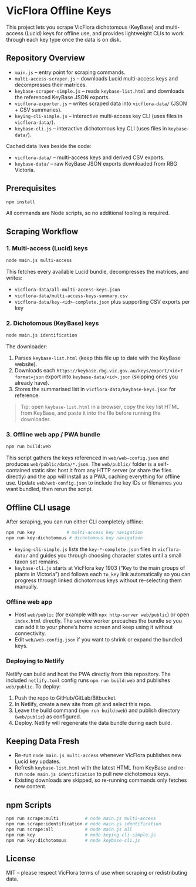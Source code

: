# VicFlora Offline Keys

This project lets you scrape VicFlora dichotomous (KeyBase) and multi-access (Lucid) keys for offline use, and provides lightweight CLIs to work through each key type once the data is on disk.

## Repository Overview

- `main.js` – entry point for scraping commands.
- `multi-access-scraper.js` – downloads Lucid multi-access keys and decompresses their matrices.
- `keybase-scraper-simple.js` – reads `keybase-list.html` and downloads the referenced KeyBase JSON exports.
- `vicflora-exporter.js` – writes scraped data into `vicflora-data/` (JSON + CSV summaries).
- `keying-cli-simple.js` – interactive multi-access key CLI (uses files in `vicflora-data/`).
- `keybase-cli.js` – interactive dichotomous key CLI (uses files in `keybase-data/`).

Cached data lives beside the code:

- `vicflora-data/` – multi-access keys and derived CSV exports.
- `keybase-data/` – raw KeyBase JSON exports downloaded from RBG Victoria.

## Prerequisites

```bash
npm install
```

All commands are Node scripts, so no additional tooling is required.

## Scraping Workflow

### 1. Multi-access (Lucid) keys

```bash
node main.js multi-access
```

This fetches every available Lucid bundle, decompresses the matrices, and writes:

- `vicflora-data/all-multi-access-keys.json`
- `vicflora-data/multi-access-keys-summary.csv`
- `vicflora-data/key-<id>-complete.json` plus supporting CSV exports per key

### 2. Dichotomous (KeyBase) keys

```bash
node main.js identification
```

The downloader:

1. Parses `keybase-list.html` (keep this file up to date with the KeyBase website).
2. Downloads each `https://keybase.rbg.vic.gov.au/keys/export/<id>?format=json` export into `keybase-data/<id>.json` (skipping ones you already have).
3. Stores the summarised list in `vicflora-data/keybase-keys.json` for reference.

> Tip: open `keybase-list.html` in a browser, copy the key list HTML from KeyBase, and paste it into the file before running the downloader.

### 3. Offline web app / PWA bundle

```bash
npm run build:web
```

This script gathers the keys referenced in `web/web-config.json` and produces
`web/public/data/*.json`. The `web/public/` folder is a self-contained static
site: host it from any HTTP server (or share the files directly) and the app will
install as a PWA, caching everything for offline use. Update `web/web-config.json`
to include the key IDs or filenames you want bundled, then rerun the script.

## Offline CLI usage

After scraping, you can run either CLI completely offline:

```bash
npm run key            # multi-access key navigation
npm run key:dichotomous # dichotomous key navigation
```

- `keying-cli-simple.js` lists the `key-*-complete.json` files in `vicflora-data/` and guides you through choosing character states until a small taxon set remains.
- `keybase-cli.js` starts at VicFlora key 1903 (“Key to the main groups of plants in Victoria”) and follows each `to_key` link automatically so you can progress through linked dichotomous keys without re-selecting them manually.

### Offline web app

- Host `web/public` (for example with `npx http-server web/public`) or open
  `index.html` directly. The service worker precaches the bundle so you can add it
  to your phone’s home screen and keep using it without connectivity.
- Edit `web/web-config.json` if you want to shrink or expand the bundled keys.

### Deploying to Netlify

Netlify can build and host the PWA directly from this repository. The included
`netlify.toml` config runs `npm run build:web` and publishes `web/public`. To deploy:

1. Push the repo to GitHub/GitLab/Bitbucket.
2. In Netlify, create a new site from git and select this repo.
3. Leave the build command (`npm run build:web`) and publish directory (`web/public`) as
   configured.
4. Deploy. Netlify will regenerate the data bundle during each build.

## Keeping Data Fresh

- Re-run `node main.js multi-access` whenever VicFlora publishes new Lucid key updates.
- Refresh `keybase-list.html` with the latest HTML from KeyBase and re-run `node main.js identification` to pull new dichotomous keys.
- Existing downloads are skipped, so re-running commands only fetches new content.

## npm Scripts

```bash
npm run scrape:multi          # node main.js multi-access
npm run scrape:identification # node main.js identification
npm run scrape:all            # node main.js all
npm run key                   # node keying-cli-simple.js
npm run key:dichotomous       # node keybase-cli.js
```

## License

MIT – please respect VicFlora terms of use when scraping or redistributing data.

